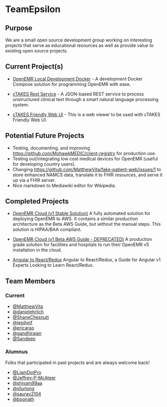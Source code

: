 # TeamEpsilon

## Purpose

We are a small open source development group working on interesting projects that serve as educational resources as well as provide value to existing open source projects.

## Current Project(s)

- [OpenEMR Local Development Docker](https://github.com/GoTeamEpsilon/OpenEMR-Local-Development-Docker) - A development Docker Compose solution for programming OpenEMR with ease.

- [cTAKES Rest Service](https://github.com/GoTeamEpsilon/ctakes-rest-service) - A JSON-based REST service to process unstructured clinical text through a smart natural language processing system.

- [cTAKES Friendly Web UI](https://github.com/GoTeamEpsilon/ctakes-friendly-web-ui) - This is a web viewer to be used with cTAKES Friendly Web UI.

## Potential Future Projects
- Testing, documenting, and improving https://github.com/MohawkMEDIC/client-registry for production use.
- Testing out/integrating low cost medical devices for OpenEMR (useful for developing country users).
- Changing https://github.com/MatthewVita/fake-patient-web/issues/1 to store enhanced NAMCS data, translate it to FHIR resources, and serve it up via a FHIR server.
- Nice markdown to Mediawiki editor for Wikipedia.

## Completed Projects

- [OpenEMR Cloud (v1 Stable Solution)](https://github.com/GoTeamEpsilon/OpenEMR-Cloud) A fully automated solution for deploying OpenEMR to AWS. It contains a similar production architecture as the Beta AWS Guide, but without the manual steps. This solution is HIPAA/BAA compliant.

- [OpenEMR Cloud (v1 Beta AWS Guide - DEPRECATED)](https://github.com/GoTeamEpsilon/OpenEMR-Cloud) A production grade solution for facilities and hospitals to run their OpenEMR v5 installation in the cloud.

- [Angular to React/Redux](https://github.com/GoTeamEpsilon/angular-to-react-redux) Angular to React/Redux, a Guide for Angular v1 Experts Looking to Learn React/Redux.

## Team Members

### Current

- [@MatthewVita](https://github.com/matthewvita)
- [@danielehrlich](https://github.com/danielehrlich)
- [@ShaneChesnutt](https://github.com/shanechesnutt)
- [@jesdynf](https://github.com/jesdynf)
- [@ericarao](https://github.com/ericarao)
- [@gandhirajan](https://github.com/gandhirajan)
- [@Sandeep](https://github.com/sandeepbyathagururajarao)

### Alumnus

Folks that participated in past projects and are always welcome back!

- [@LiamDotPro](https://github.com/LiamDotPro)
- [@Jeffrey-P-McAteer](https://github.com/Jeffrey-P-McAteer)
- [@shivam99aa](https://github.com/shivam99aa)
- [@sfurlong](https://github.com/sfurlong)
- [@saurav2104](https://github.com/saurav2104)
- [@bponath](https://github.com/bponath)
